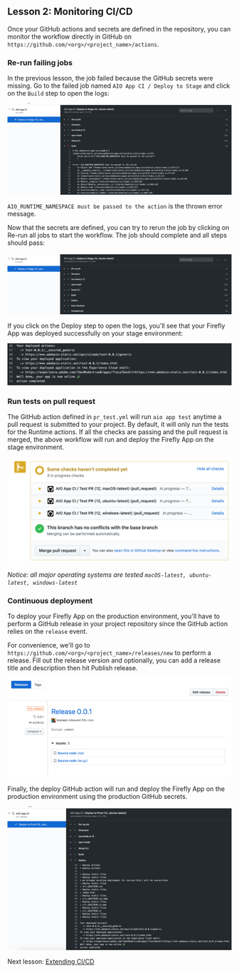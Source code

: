 ## Lesson 2: Monitoring CI/CD

Once your GitHub actions and secrets are defined in the repository, you can monitor the workflow directly in GitHub on `https://github.com/<org>/<project_name>/actions`.

### Re-run failing jobs

In the previous lesson, the job failed because the GitHub secrets were missing. Go to the failed job named `AIO App CI / Deploy to Stage` and click on the `Build` step to open the logs:

![logs](assets/logs.png)

`AIO_RUNTIME_NAMESPACE must be passed to the action` is the thrown error message.

Now that the secrets are defined, you can try to rerun the job by clicking on Re-run all jobs to start the workflow. The job should complete and all steps should pass: 

![success](assets/success.png)

If you click on the Deploy step to open the logs, you'll see that your Firefly App was deployed successfully on your stage environment:

![deploy](assets/deploy.png)

### Run tests on pull request

The GitHub action defined in `pr_test.yml` will run `aio app test` anytime a pull request is submitted to your project. 
By default, it will only run the tests for the Runtime actions. If all the checks are passing and the pull request is merged, the above workflow will run and deploy the Firefly App on the stage environment. 

![tests](assets/tests.png)

*Notice: all major operating systems are tested `macOS-latest, ubuntu-latest, windows-latest`*

### Continuous deployment

To deploy your Firefly App on the production environment, you'll have to perform a GitHub release in your project repository since the GitHub action relies on the `release` event.

For convenience, we'll go to `https://github.com/<org>/<project_name>/releases/new` to perform a release. Fill out the release version and optionally, you can add a release title and description then hit Publish release. 

![release](assets/release.png)     

Finally, the deploy GitHub action will run and deploy the Firefly App on the production environment using the production GitHub secrets.

![production](assets/production.png)   

Next lesson: [Extending CI/CD](lesson3.md)